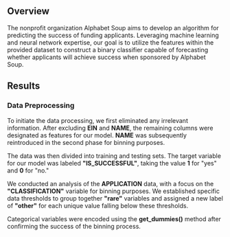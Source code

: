 ## Overview

The nonprofit organization Alphabet Soup aims to develop an algorithm for predicting the success of funding applicants.
Leveraging machine learning and neural network expertise, our goal is to utilize the features within the provided dataset to construct a binary classifier capable of forecasting whether applicants will achieve success when sponsored by Alphabet Soup.

## Results

### Data Preprocessing

To initiate the data processing, we first eliminated any irrelevant information. After excluding **EIN** and **NAME**, the remaining columns were designated as features for our model. **NAME** was subsequently reintroduced in the second phase for binning purposes.

The data was then divided into training and testing sets. The target variable for our model was labeled **"IS_SUCCESSFUL"**, taking the value **1** for "yes" and **0** for "no."

We conducted an analysis of the **APPLICATION** data, with a focus on the **"CLASSIFICATION"** variable for binning purposes. We established specific data thresholds to group together **"rare"** variables and assigned a new label of **"other"** for each unique value falling below these thresholds.

Categorical variables were encoded using the **get_dummies()** method after confirming the success of the binning process.

